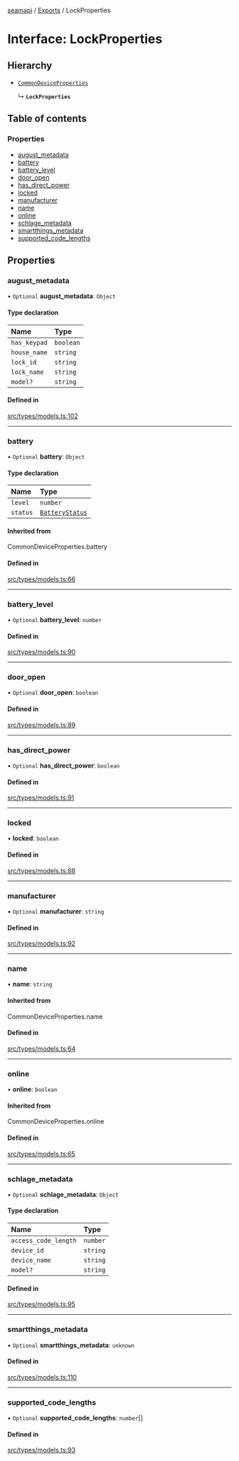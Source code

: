 [seamapi](../README.md) / [Exports](../modules.md) / LockProperties

# Interface: LockProperties

## Hierarchy

- [`CommonDeviceProperties`](../modules.md#commondeviceproperties)

  ↳ **`LockProperties`**

## Table of contents

### Properties

- [august\_metadata](LockProperties.md#august_metadata)
- [battery](LockProperties.md#battery)
- [battery\_level](LockProperties.md#battery_level)
- [door\_open](LockProperties.md#door_open)
- [has\_direct\_power](LockProperties.md#has_direct_power)
- [locked](LockProperties.md#locked)
- [manufacturer](LockProperties.md#manufacturer)
- [name](LockProperties.md#name)
- [online](LockProperties.md#online)
- [schlage\_metadata](LockProperties.md#schlage_metadata)
- [smartthings\_metadata](LockProperties.md#smartthings_metadata)
- [supported\_code\_lengths](LockProperties.md#supported_code_lengths)

## Properties

### august\_metadata

• `Optional` **august\_metadata**: `Object`

#### Type declaration

| Name | Type |
| :------ | :------ |
| `has_keypad` | `boolean` |
| `house_name` | `string` |
| `lock_id` | `string` |
| `lock_name` | `string` |
| `model?` | `string` |

#### Defined in

[src/types/models.ts:102](https://github.com/seamapi/javascript/blob/main/src/types/models.ts#L102)

___

### battery

• `Optional` **battery**: `Object`

#### Type declaration

| Name | Type |
| :------ | :------ |
| `level` | `number` |
| `status` | [`BatteryStatus`](../modules.md#batterystatus) |

#### Inherited from

CommonDeviceProperties.battery

#### Defined in

[src/types/models.ts:66](https://github.com/seamapi/javascript/blob/main/src/types/models.ts#L66)

___

### battery\_level

• `Optional` **battery\_level**: `number`

#### Defined in

[src/types/models.ts:90](https://github.com/seamapi/javascript/blob/main/src/types/models.ts#L90)

___

### door\_open

• `Optional` **door\_open**: `boolean`

#### Defined in

[src/types/models.ts:89](https://github.com/seamapi/javascript/blob/main/src/types/models.ts#L89)

___

### has\_direct\_power

• `Optional` **has\_direct\_power**: `boolean`

#### Defined in

[src/types/models.ts:91](https://github.com/seamapi/javascript/blob/main/src/types/models.ts#L91)

___

### locked

• **locked**: `boolean`

#### Defined in

[src/types/models.ts:88](https://github.com/seamapi/javascript/blob/main/src/types/models.ts#L88)

___

### manufacturer

• `Optional` **manufacturer**: `string`

#### Defined in

[src/types/models.ts:92](https://github.com/seamapi/javascript/blob/main/src/types/models.ts#L92)

___

### name

• **name**: `string`

#### Inherited from

CommonDeviceProperties.name

#### Defined in

[src/types/models.ts:64](https://github.com/seamapi/javascript/blob/main/src/types/models.ts#L64)

___

### online

• **online**: `boolean`

#### Inherited from

CommonDeviceProperties.online

#### Defined in

[src/types/models.ts:65](https://github.com/seamapi/javascript/blob/main/src/types/models.ts#L65)

___

### schlage\_metadata

• `Optional` **schlage\_metadata**: `Object`

#### Type declaration

| Name | Type |
| :------ | :------ |
| `access_code_length` | `number` |
| `device_id` | `string` |
| `device_name` | `string` |
| `model?` | `string` |

#### Defined in

[src/types/models.ts:95](https://github.com/seamapi/javascript/blob/main/src/types/models.ts#L95)

___

### smartthings\_metadata

• `Optional` **smartthings\_metadata**: `unknown`

#### Defined in

[src/types/models.ts:110](https://github.com/seamapi/javascript/blob/main/src/types/models.ts#L110)

___

### supported\_code\_lengths

• `Optional` **supported\_code\_lengths**: `number`[]

#### Defined in

[src/types/models.ts:93](https://github.com/seamapi/javascript/blob/main/src/types/models.ts#L93)
